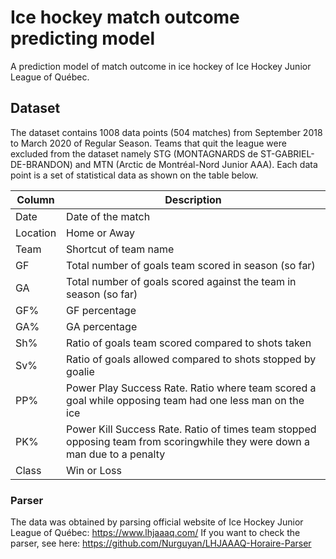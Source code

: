 # Ice hockey match outcome predicting model
A prediction model of match outcome in ice hockey of Ice Hockey Junior League of Québec.

## Dataset
The dataset contains 1008 data points (504 matches) from September 2018 to March 2020 of Regular Season. Teams that quit the league were excluded from the dataset namely STG (MONTAGNARDS de ST-GABRIEL-DE-BRANDON) and MTN (Arctic de Montréal-Nord Junior AAA).
Each data point is a set of statistical data as shown on the table below.

| Column | Description |
| --- | --- |
| Date | Date of the match | 
| Location | Home or Away | 
| Team | Shortcut of team name | 
| GF | Total number of goals team scored in season (so far) | 
| GA | Total number of goals scored against the team in season (so far) |
| GF% | GF percentage | 
| GA% | GA percentage | 
| Sh% | Ratio of goals team scored compared to shots taken |
| Sv% | Ratio of goals allowed compared to shots stopped by goalie | 
| PP% | Power Play Success Rate. Ratio where team scored a goal while opposing team had one less man on the ice | 
| PK% | Power Kill Success Rate. Ratio of times team stopped opposing team from scoringwhile they were down a man due to a penalty | 
| Class | Win or Loss | 

### Parser
The data was obtained by parsing official website of Ice Hockey Junior League of Québec: https://www.lhjaaaq.com/
If you want to check the parser, see here: https://github.com/Nurguyan/LHJAAAQ-Horaire-Parser
